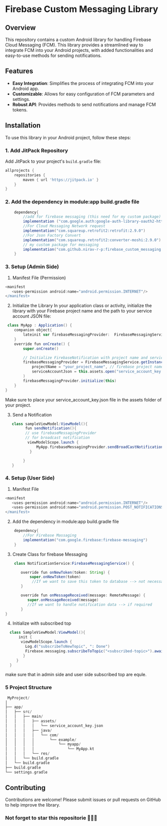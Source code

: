 # Firebase Custom Messaging Library

## Overview

This repository contains a custom Android library for handling Firebase Cloud Messaging (FCM). This library provides a streamlined way to integrate FCM into your Android projects, with added functionalities and easy-to-use methods for sending notifications.

## Features

- **Easy Integration**: Simplifies the process of integrating FCM into your Android app.
- **Customizable**: Allows for easy configuration of FCM parameters and settings.
- **Robust API**: Provides methods to send notifications and manage FCM tokens.

## Installation

To use this library in your Android project, follow these steps:

### 1. Add JitPack Repository

Add JitPack to your project's `build.gradle` file:

```groovy
allprojects {
    repositories {
        maven { url 'https://jitpack.io' }
    }
}
```

### 2. Add the dependency in module:app build.gradle file
```groovy
    dependency{
        //add for firebase messaging (this need for my custom package)
        implementation ("com.google.auth:google-auth-library-oauth2-http:1.17.0")
        //For Cloud Messaging Network request
        implementation("com.squareup.retrofit2:retrofit:2.9.0")
        //For Json Factory Convert
        implementation("com.squareup.retrofit2:converter-moshi:2.9.0")
        // my custom package for messaging
        implementation("com.github.nirav-r-p:firebase_custom_messaging:1.0.0")
    }
```

### 3. Setup (Admin Side)
 1. Manifest File (Permission)
 ```groovy
 <manifest
    <uses-permission android:name="android.permission.INTERNET"/>
</manifest>

```
   2. Initialize the Library
In your application class or activity, initialize the library with your Firebase project name and the path to your service account JSON file:
```groovy
 class MyApp : Application() {
    companion object{
        lateinit var firebaseMessagingProvider:  FirebaseMessagingService
    }
    override fun onCreate() {
        super.onCreate()

        // Initialize FirebaseNotification with project name and service account
        firebaseMessagingProvider = FirebaseMessagingService.getInstance(
            projectName = "your_project_name", // firebase project name
            serviceAccountJson = this.assets.open("service_account_key.json")
        )
        firebaseMessagingProvider.initialize(this)
    }
}

```
  Make sure to place your service_account_key.json file in the assets folder of your project.

  3. Send a Notification
```groovy
   class sampleViewModel:ViewModel(){
         fun sendNotification(){
         // use firebaseMessagingProvider
         // for broadcast notification
          viewModelScope.launch {
              MyApp.firebaseMessagingProvider.sendBroadCastNotification("<subscribed-topic>","<Title>","<Message>")
           }

        }
   }

```
### 4. Setup (User Side)
   1. Manifest File
 ```groovy
 <manifest
    <uses-permission android:name="android.permission.INTERNET"/>
    <uses-permission android:name="android.permission.POST_NOTIFICATIONS"/> <!--notification permission-->
</manifest>

```
   2. Add the dependency in module:app build.gradle file
```groovy
    dependency{
        //For Firebase Massaging
        implementation("com.google.firebase:firebase-messaging")
    }
```
   3. Create Class for firebase Messaging
```groovy
    class NotificationService:FirebaseMessagingService() {

       override fun onNewToken(token: String) {
           super.onNewToken(token)
            //If we want to save this token to database --> not necessary
       }

       override fun onMessageReceived(message: RemoteMessage) {
          super.onMessageReceived(message)
          //If we want to handle notification data --> if required
       }
}
```

  4. Initialize with subscribed top
  ```groovy
    class SampleViewModel:ViewModel(){
        init {
         viewModelScope.launch {
           Log.d("subscribeToNewTopic", ": Done")
           Firebase.messaging.subscribeToTopic("<subscribed-topic>").await()
          }
       }
    }
  ```

make sure that in admin side and user side subscribed top are equle.


### 5 Project Structure

```groovy
 MyProject/
│
├── app/
│   ├── src/
│   │   ├── main/
│   │   │   ├── assets/
│   │   │   │   └── service_account_key.json
│   │   │   ├── java/
│   │   │   │   └── com/
│   │   │   │       └── example/
│   │   │   │           └── myapp/
│   │   │   │               └── MyApp.kt
│   │   │   └── res/
│   │   └── build.gradle
│   └── build.gradle
├── build.gradle
└── settings.gradle


```


## Contributing
Contributions are welcome! Please submit issues or pull requests on GitHub to help improve the library.
### Not forget to star this repositorie 🌟🌟🌟
